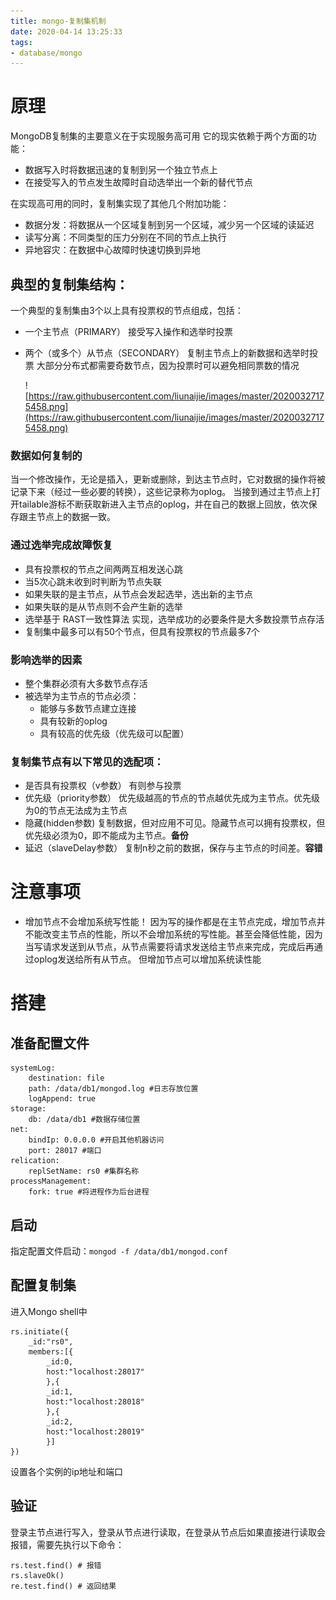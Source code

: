```yaml
---
title: mongo-复制集机制
date: 2020-04-14 13:25:33
tags: 
- database/mongo
---
```


# 原理

MongoDB复制集的主要意义在于实现服务高可用 它的现实依赖于两个方面的功能：

-   数据写入时将数据迅速的复制到另一个独立节点上
-   在接受写入的节点发生故障时自动选举出一个新的替代节点

在实现高可用的同时，复制集实现了其他几个附加功能：

-   数据分发：将数据从一个区域复制到另一个区域，减少另一个区域的读延迟
-   读写分离：不同类型的压力分别在不同的节点上执行
-   异地容灾：在数据中心故障时快速切换到异地

## 典型的复制集结构：

一个典型的复制集由3个以上具有投票权的节点组成，包括：

-   一个主节点（PRIMARY） 接受写入操作和选举时投票
    
-   两个（或多个）从节点（SECONDARY） 复制主节点上的新数据和选举时投票 大部分分布式都需要奇数节点，因为投票时可以避免相同票数的情况
    
    ![https://raw.githubusercontent.com/liunaijie/images/master/20200327175458.png](https://raw.githubusercontent.com/liunaijie/images/master/20200327175458.png)
    

### 数据如何复制的

当一个修改操作，无论是插入，更新或删除，到达主节点时，它对数据的操作将被记录下来（经过一些必要的转换），这些记录称为oplog。 当接到通过主节点上打开tailable游标不断获取新进入主节点的oplog，并在自己的数据上回放，依次保存跟主节点上的数据一致。

### 通过选举完成故障恢复

-   具有投票权的节点之间两两互相发送心跳
-   当5次心跳未收到时判断为节点失联
-   如果失联的是主节点，从节点会发起选举，选出新的主节点
-   如果失联的是从节点则不会产生新的选举
-   选举基于 RAST一致性算法 实现，选举成功的必要条件是大多数投票节点存活
-   复制集中最多可以有50个节点，但具有投票权的节点最多7个

### 影响选举的因素

-   整个集群必须有大多数节点存活
-   被选举为主节点的节点必须：
    -   能够与多数节点建立连接
    -   具有较新的oplog
    -   具有较高的优先级（优先级可以配置）

### 复制集节点有以下常见的选配项：

-   是否具有投票权（v参数） 有则参与投票
-   优先级（priority参数） 优先级越高的节点的节点越优先成为主节点。优先级为0的节点无法成为主节点
-   隐藏(hidden参数) 复制数据，但对应用不可见。隐藏节点可以拥有投票权，但优先级必须为0，即不能成为主节点。**备份**
-   延迟（slaveDelay参数） 复制n秒之前的数据，保存与主节点的时间差。**容错**

# 注意事项

-   增加节点不会增加系统写性能！ 因为写的操作都是在主节点完成，增加节点并不能改变主节点的性能，所以不会增加系统的写性能。甚至会降低性能，因为当写请求发送到从节点，从节点需要将请求发送给主节点来完成，完成后再通过oplog发送给所有从节点。 但增加节点可以增加系统读性能

# 搭建

## 准备配置文件

```
systemLog:
    destination: file
    path: /data/db1/mongod.log #日志存放位置
    logAppend: true
storage:
    db: /data/db1 #数据存储位置
net:
    bindIp: 0.0.0.0 #开启其他机器访问
    port: 28017 #端口
relication:
    replSetName: rs0 #集群名称
processManagement:
    fork: true #将进程作为后台进程

```

## 启动

指定配置文件启动：`mongod -f /data/db1/mongod.conf`

## 配置复制集

进入Mongo shell中

```
rs.initiate({
    _id:"rs0",
    members:[{
        _id:0,
        host:"localhost:28017"
        },{
        _id:1,
        host:"localhost:28018"
        },{
        _id:2,
        host:"localhost:28019"
        }]
})

```

设置各个实例的ip地址和端口

## 验证

登录主节点进行写入，登录从节点进行读取，在登录从节点后如果直接进行读取会报错，需要先执行以下命令：

```
rs.test.find() # 报错
rs.slaveOk()
re.test.find() # 返回结果

```